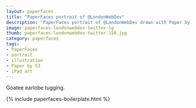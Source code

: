 ```yaml
---
layout: paperfaces
title: "PaperFaces portrait of @LondonWebDev"
description: "PaperFaces portrait of @LondonWebDev drawn with Paper by 53 on an iPad."
image: paperfaces-londonwebdev-twitter-lg
thumb: paperfaces-londonwebdev-twitter-150.jpg
category: paperfaces
tags: 
- PaperFaces
- portrait
- illustration
- Paper by 53
- iPad art
---
```


Goatee earlobe tugging.

{% include paperfaces-boilerplate.html %}